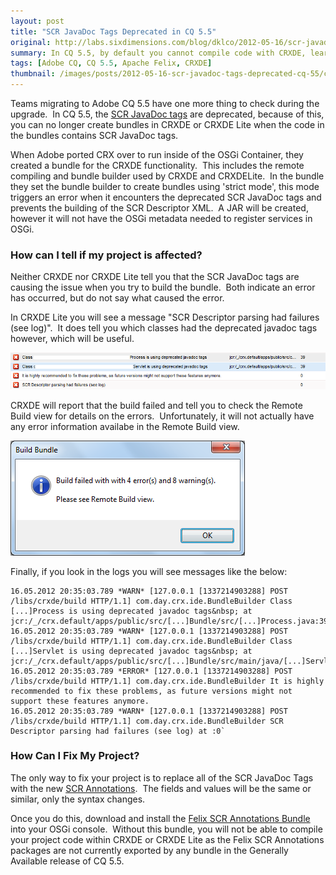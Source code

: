 ```yaml
---
layout: post
title: "SCR JavaDoc Tags Deprecated in CQ 5.5"
original: http://labs.sixdimensions.com/blog/dklco/2012-05-16/scr-javadoc-tags-deprecated-cq-55
summary: In CQ 5.5, by default you cannot compile code with CRXDE, learn about how to fix this.
tags: [Adobe CQ, CQ 5.5, Apache Felix, CRXDE]
thumbnail: /images/posts/2012-05-16-scr-javadoc-tags-deprecated-cq-55/crxde-error-message.png
---
```


Teams migrating to Adobe CQ 5.5 have one more thing to check during the upgrade.&nbsp; In CQ 5.5, the [SCR JavaDoc tags](http://felix.apache.org/site/scr-javadoc-tags.html) are deprecated, because of this, you can no longer create bundles in CRXDE or CRXDE Lite when the code in the bundles contains SCR JavaDoc tags.&nbsp;&nbsp;

When Adobe ported CRX over to run inside of the OSGi Container, they created a bundle for the CRXDE functionality.&nbsp; This includes the remote compiling and bundle builder used by CRXDE and CRXDELite.&nbsp; In the bundle they set the bundle builder to create bundles using 'strict mode', this mode triggers an error when it encounters the deprecated SCR JavaDoc tags and prevents the building of the SCR Descriptor XML.&nbsp; A JAR will be created, however it will not have the OSGi metadata needed to register services in OSGi.&nbsp;

### How can I tell if my project is affected?

Neither CRXDE nor CRXDE Lite tell you that the SCR JavaDoc tags are causing the issue when you try to build the bundle.&nbsp; Both indicate an error has occurred, but do not say what caused the error.&nbsp;

In CRXDE Lite you will see a message "SCR Descriptor parsing had failures (see log)".&nbsp; It does tell you which classes had the deprecated javadoc tags however, which will be useful.

![CRXDE Lite Deprecated Message](/images/posts/2012-05-16-scr-javadoc-tags-deprecated-cq-55/crxdelite-deprecated-message.png)

CRXDE will report that the build failed and tell you to check the Remote Build view for details on the errors.&nbsp; Unfortunately, it will not actually have any error information availabe in the Remote Build view.

![CRXDE Build Failure Popup](/images/posts/2012-05-16-scr-javadoc-tags-deprecated-cq-55/crxde-error-message.png)

Finally, if you look in the logs you will see messages like the below:

    16.05.2012 20:35:03.789 *WARN* [127.0.0.1 [1337214903288] POST /libs/crxde/build HTTP/1.1] com.day.crx.ide.BundleBuilder Class [...]Process is using deprecated javadoc tags&nbsp; at jcr:/_/crx.default/apps/public/src/[...]Bundle/src/[...]Process.java:39
	16.05.2012 20:35:03.789 *WARN* [127.0.0.1 [1337214903288] POST /libs/crxde/build HTTP/1.1] com.day.crx.ide.BundleBuilder Class [...]Servlet is using deprecated javadoc tags&nbsp; at jcr:/_/crx.default/apps/public/src/[...]Bundle/src/main/java/[...]Servlet.java:39
	16.05.2012 20:35:03.789 *ERROR* [127.0.0.1 [1337214903288] POST /libs/crxde/build HTTP/1.1] com.day.crx.ide.BundleBuilder It is highly recommended to fix these problems, as future versions might not support these features anymore.
	16.05.2012 20:35:03.789 *WARN* [127.0.0.1 [1337214903288] POST /libs/crxde/build HTTP/1.1] com.day.crx.ide.BundleBuilder SCR Descriptor parsing had failures (see log) at :0`

### How Can I Fix My Project?

The only way to fix your project is to replace all of the SCR JavaDoc Tags with the new [SCR Annotations](http://felix.apache.org/site/scr-annotations.html).&nbsp; The fields and values will be the same or similar, only the syntax changes.&nbsp;

Once you do this, download and install the [Felix SCR Annotations Bundle](http://www.6dlabs.com/content/felix-scr-annotations-bundle) into your OSGi console.&nbsp; Without this bundle, you will not be able to compile your project code within CRXDE or CRXDE Lite as the Felix SCR Annotations packages are not currently exported by any bundle in the Generally Available release of CQ 5.5.